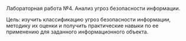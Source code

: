 Лабораторная работа №4. Анализ угроз безопасности информации.

Цель: изучить классификацию угроз безопасности информации, методику их оценки и получить практические навыки по ее применению для заданного информационного объекта.
